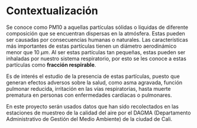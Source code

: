 # **Contextualización**

Se conoce como PM10 a aquellas partículas sólidas o líquidas de diferente composición que se encuentran dispersas en la atmósfera. Estas pueden ser causadas por consecuencias humanas o naturales. Las características más importantes de estas partículas tienen un diámetro aerodinámico menor que 10 $\mu m$. Al ser estas partículas tan pequeñas, estas pueden ser inhaladas por nuestro sistema respiratorio, por esto se les conoce a estas partículas como **fracción respirable**.

Es de interés el estudio de la presencia de estas partículas, puesto que generan efectos adversos sobre la salud, como asma agravada, función pulmonar reducida, irritación en las vías respiratorias, hasta muerte prematura en personas con enfermedades cardíacas o pulmonares.

En este proyecto serán usados datos que han sido recolectados en las estaciones de muestreo de la calidad del aire por el DAGMA (Departamento Administrativo de Gestión del Medio Ambiente) de la ciudad de Cali.

```{tableofcontents}
```
